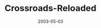 ---
layout: music 
title: "Crossroads-Reloaded"
series: "The Matrix Revealed"
date: 2003-05-03 
description: "Life is not as it seems. There is a whole dimension to our existence that we can't quite see, touch or smell. This is true for our lives ''out there'' as well as for our lives ''in here'' at Crossroads."
audio: "http://www.crossroads.net/audio/2003%20-%20April%20-%20The%20Matrix%20Revealed/TheMatrixRevealed_05-04-03_Crossroads_Reloaded.mp3"
audio-duration: "37:28"
---